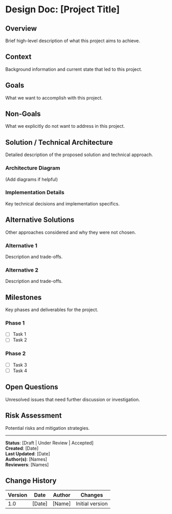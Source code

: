 <!--
5W1H: Design Document Template

WHAT: Comprehensive technical design plan for implementing new features or systems
WHO: Engineers, architects, product managers planning significant development work
WHEN: Before starting implementation of multi-sprint projects or complex features
WHERE: Shared collaboration tools (Notion, Confluence), reviewed by entire team
WHY: Align team understanding, identify edge cases, prevent costly rework during development
HOW: Write before coding → Review with stakeholders → Iterate based on feedback → Use as implementation guide

Usage: Copy this template when planning features that will take multiple sprints or involve multiple engineers
Example projects: "User Authentication System", "Real-time Chat Feature", "Payment Processing Redesign"
-->

# Design Doc: [Project Title]

## Overview
Brief high-level description of what this project aims to achieve.

## Context
Background information and current state that led to this project.

## Goals
What we want to accomplish with this project.

## Non-Goals
What we explicitly do not want to address in this project.

## Solution / Technical Architecture
Detailed description of the proposed solution and technical approach.

### Architecture Diagram
(Add diagrams if helpful)

### Implementation Details
Key technical decisions and implementation specifics.

## Alternative Solutions
Other approaches considered and why they were not chosen.

### Alternative 1
Description and trade-offs.

### Alternative 2
Description and trade-offs.

## Milestones
Key phases and deliverables for the project.

### Phase 1
- [ ] Task 1
- [ ] Task 2

### Phase 2
- [ ] Task 3
- [ ] Task 4

## Open Questions
Unresolved issues that need further discussion or investigation.

## Risk Assessment
Potential risks and mitigation strategies.

---
**Status**: [Draft | Under Review | Accepted]  
**Created**: [Date]  
**Last Updated**: [Date]  
**Author(s)**: [Names]  
**Reviewers**: [Names]

## Change History
| Version | Date | Author | Changes |
|---------|------|--------|---------|
| 1.0 | [Date] | [Name] | Initial version |
